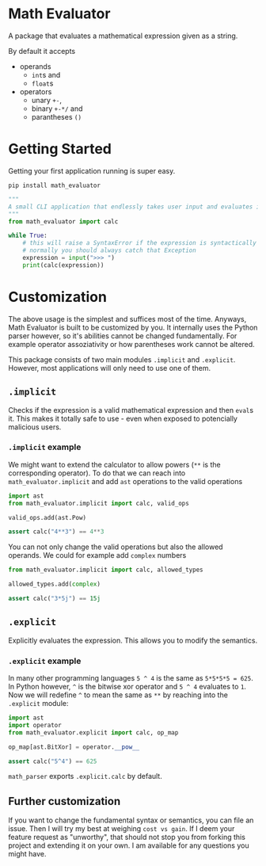 # Math Evaluator
A package that evaluates a mathematical expression given as a string.

By default it accepts
- operands
    - `int`s and 
    - `float`s
- operators
    - unary `+-`, 
    - binary `+-*/` and
    - parantheses `()`


# Getting Started
Getting your first application running is super easy.

```shell
pip install math_evaluator
```

```py
"""
A small CLI application that endlessly takes user input and evaluates it as a mathematical expression
"""
from math_evaluator import calc 

while True:
    # this will raise a SyntaxError if the expression is syntactically incorrect
    # normally you should always catch that Exception
    expression = input(">>> ")
    print(calc(expression))
```

# Customization
The above usage is the simplest and suffices most of the time. Anyways, Math Evaluator is built to be customized by you. It internally uses the Python parser however, so it's abilities cannot be changed fundamentally. For example operator assoziativity or how parentheses work cannot be altered.  

This package consists of two main modules `.implicit` and `.explicit`. However, most applications will only need to use one of them.

## `.implicit`
Checks if the expression is a valid mathematical expression and then `eval`s it. This makes it totally safe to use - even when exposed to potencially malicious users.

### `.implicit` example 

We might want to extend the calculator to allow powers (`**` is the corresponding operator). To do that we can reach into `math_evaluator.implicit` and add `ast` operations to the valid operations

```py
import ast
from math_evaluator.implicit import calc, valid_ops

valid_ops.add(ast.Pow)

assert calc("4**3") == 4**3
```

You can not only change the valid operations but also the allowed operands. We could for example add `complex` numbers

```py
from math_evaluator.implicit import calc, allowed_types

allowed_types.add(complex)

assert calc("3*5j") == 15j
```

## `.explicit`

Explicitly evaluates the expression. This allows you to modify the semantics.

### `.explicit` example 

In many other programming languages `5 ^ 4` is the same as `5*5*5*5 = 625`. In Python however, `^` is the bitwise xor operator and `5 ^ 4` evaluates to `1`. Now we will redefine `^` to mean the same as `**` by reaching into the `.explicit` module:

```py
import ast
import operator
from math_evaluator.explicit import calc, op_map

op_map[ast.BitXor] = operator.__pow__

assert calc("5^4") == 625
```

`math_parser` exports `.explicit.calc` by default. 

## Further customization

If you want to change the fundamental syntax or semantics, you can file an issue. Then I will try my best at weighing `cost vs gain`. If I deem your feature request as "unworthy", that should not stop you from forking this project and extending it on your own. I am available for any questions you might have. 